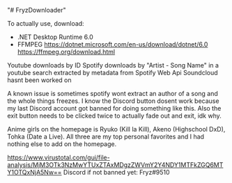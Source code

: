 "# FryzDownloader" 

To actually use, download:
- .NET Desktop Runtime 6.0
- FFMPEG
https://dotnet.microsoft.com/en-us/download/dotnet/6.0
https://ffmpeg.org/download.html

Youtube downloads by ID
Spotify downloads by "Artist - Song Name" in a youtube search extracted by metadata from Spotify Web Api
Soundcloud hasnt been worked on

A known issue is sometimes spotify wont extract an author of a song and the whole things freezes.
I know the Discord button dosent work because my last Discord account got banned for doing something like this.
Also the exit button needs to be clicked twice to actually fade out and exit, idk why.

Anime girls on the homepage is Ryuko (Kill la Kill), Akeno (Highschool DxD), Tohka (Date a Live).
All three are my top personal favorites and I had nothing else to add on the homepage.

https://www.virustotal.com/gui/file-analysis/MjM3OTk3NzMwYTUxZTAxMDgzZWVmY2Y4NDY1MTFkZGQ6MTY1OTQxNjA5Nw==
Discord if not banned yet: Fryz#9510